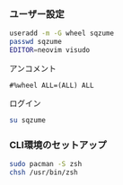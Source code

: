 ### ユーザー設定
```bash
useradd -m -G wheel sqzume
passwd sqzume
EDITOR=neovim visudo
```

アンコメント
```
#%wheel ALL=(ALL) ALL
```

ログイン
```bash
su sqzume
```
### CLI環境のセットアップ
```bash
sudo pacman -S zsh
chsh /usr/bin/zsh
```
